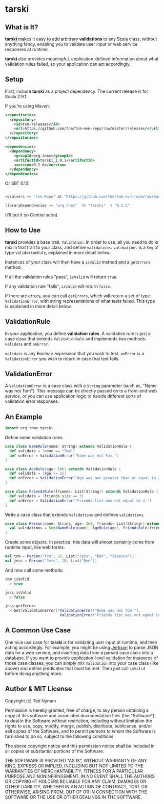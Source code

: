 tarski
========

What is It?
------------

**tarski** makes it easy to add arbitrary **validations** to any Scala class, without anything fancy,
enabling you to validate user input or web service responses at runtime.

**tarski** also provides meaningful, application-defined information about what validation rules failed,
so your application can act accordingly.


Setup
------------

First, include **tarski** as a project dependency. The current release is for Scala 2.9.1.

If you're using Maven:

```xml
<repositories>
  <repository>
    <id>tnm-releases</id>
    <url>https://github.com/tnm/tnm-mvn-repo/raw/master/releases/</url>
  </repository>
</repositories>

<dependencies>
  <dependency>
    <groupId>org.tnmx</groupId>
    <artifactId>tarski_2.9.1</artifactId>
    <version>0.2.0</version>
  </dependency>
</dependencies>
```

Or SBT 0.10:

```scala

resolvers += "tnm Repo" at "https://github.com/tnm/tnm-mvn-repo/raw/master/releases/"

libraryDependencies += "org.tnmx"  %% "tarski"  % "0.1.1"

```

(I'll put it on Central soon).

How to Use
------------

**tarski** provides a base trait, `Validation`. In order to use, all you need to do is mix in that trait to your
class, and define `validations`. `validations` is a `Seq` of type `ValidationRule`, explained in more detail below.

Instances of your class will then have a `isValid` method and a `getErrors` method.

If all the validation rules "pass", `isValid` will return `true`.

If any validation rule "fails", `isValid` will return `false`.

If there are errors, you can call `getErrors`, which will return a set of type `ValidationError`, with string
representations of what tests failed. This type is explained in more detail below.


ValidationRule
---------------

In your application, you define **validation rules**. A validation rule is just a case class that extends `ValidationRule`
and implements two methods: `validate` and `onError`.

`validate` is any Boolean expression that you wish to test. `onError` is a `ValidationError` you wish to return in case that
test fails.


ValidationError
----------------

A `ValidationError` is a case class with a `String` parameter (such as, "Name was not Tom"). This message
can be directly passed on to a front-end web service, or you can use application logic to handle different sorts
of validation error responses.


An Example
-----------

```scala
import org.tnmx.tarski._
```

Define some validation rules.

```scala
case class NameRule(name: String) extends ValidationRule {
  def validate = (name == "Tom")
  def onError = ValidationError("Name was not Tom.")
}

case class AgeRule(age: Int) extends ValidationRule {
  def validate = (age >= 25)
  def onError = ValidationError("Age was not greater than or equal to 25.")
}

case class FriendsRule(friends: List[String]) extends ValidationRule {
  def validate = (friends.size == 3)
  def onError = ValidationError("Friends list was not equal to 3.")
}

```

Write a case class that extends `Validations` and defines `validations`.

```scala
case class Person(name: String, age: Int, friends: List[String]) extends Validations {
  val validations = Seq(NameRule(name), AgeRule(age), FriendsRule(friends))
}
```

Create some objects. In practice, this data will almost certainly come from runtime input, like web forms.


```scala
val tom = Person("Tom", 28, List("Jess", "Ben", "Jessica"))
val jess = Person("Jess", 28, List("Ben"))
```

And now call some methods:

```scala
tom.isValid
  > true

jess.isValid
  > false

jess.getErrors
  > Set[ValidationError](ValidationError("Name was not Tom."),
                         ValidationError("Friends list was not equal to 3."))
```


A Common Use Case
------------------

One nice use case for **tarski** is for validating user input at runtime, and then acting accordingly. For example, you might
be using [Jerkson](https://github.com/codahale/jerkson) to parse JSON data for a web service, and inserting data from a parsed 
case class into a database. If you want to provide application-level validation for instances of those case classes, you can simply
mix `Validation` into your case class (like above) and define predicates that must be met. Then just call `isValid` before doing
anything more.

Author & MIT License
---------------------

Copyright (c) Ted Nyman

Permission is hereby granted, free of charge, to any person obtaining
a copy of this software and associated documentation files (the
"Software"), to deal in the Software without restriction, including
without limitation the rights to use, copy, modify, merge, publish,
distribute, sublicense, and/or sell copies of the Software, and to
permit persons to whom the Software is furnished to do so, subject to
the following conditions:

The above copyright notice and this permission notice shall be
included in all copies or substantial portions of the Software.

THE SOFTWARE IS PROVIDED "AS IS", WITHOUT WARRANTY OF ANY KIND,
EXPRESS OR IMPLIED, INCLUDING BUT NOT LIMITED TO THE WARRANTIES OF
MERCHANTABILITY, FITNESS FOR A PARTICULAR PURPOSE AND
NONINFRINGEMENT. IN NO EVENT SHALL THE AUTHORS OR COPYRIGHT HOLDERS BE
LIABLE FOR ANY CLAIM, DAMAGES OR OTHER LIABILITY, WHETHER IN AN ACTION
OF CONTRACT, TORT OR OTHERWISE, ARISING FROM, OUT OF OR IN CONNECTION
WITH THE SOFTWARE OR THE USE OR OTHER DEALINGS IN THE SOFTWARE.




